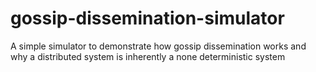 # gossip-dissemination-simulator
A simple simulator to demonstrate how gossip dissemination works and why a distributed system is inherently a none deterministic system
